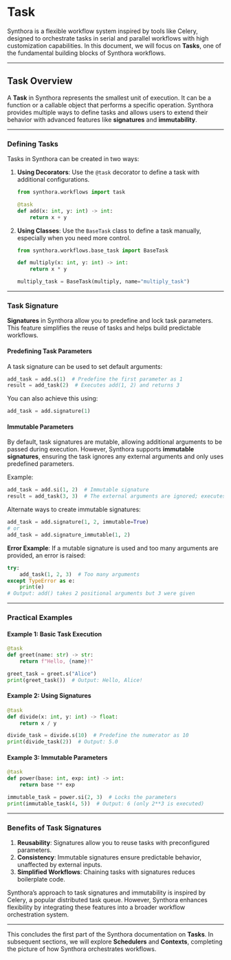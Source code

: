 <!-- LICENSE HEADER MANAGED BY add-license-header

Copyright 2024-2025 Syntropix-AI.org

Licensed under the Apache License, Version 2.0 (the "License");
you may not use this file except in compliance with the License.
You may obtain a copy of the License at

    http://www.apache.org/licenses/LICENSE-2.0

Unless required by applicable law or agreed to in writing, software
distributed under the License is distributed on an "AS IS" BASIS,
WITHOUT WARRANTIES OR CONDITIONS OF ANY KIND, either express or implied.
See the License for the specific language governing permissions and
limitations under the License.
-->

# Task

Synthora is a flexible workflow system inspired by tools like Celery, designed to orchestrate tasks in serial and parallel workflows with high customization capabilities. In this document, we will focus on **Tasks**, one of the fundamental building blocks of Synthora workflows.

---

## Task Overview

A **Task** in Synthora represents the smallest unit of execution. It can be a function or a callable object that performs a specific operation. Synthora provides multiple ways to define tasks and allows users to extend their behavior with advanced features like **signatures** and **immutability**.

---

### Defining Tasks

Tasks in Synthora can be created in two ways:

1. **Using Decorators**:
   Use the `@task` decorator to define a task with additional configurations.
   ```python
   from synthora.workflows import task

   @task
   def add(x: int, y: int) -> int:
       return x + y
   ```

2. **Using Classes**:
   Use the `BaseTask` class to define a task manually, especially when you need more control.
   ```python
   from synthora.workflows.base_task import BaseTask

   def multiply(x: int, y: int) -> int:
       return x * y

   multiply_task = BaseTask(multiply, name="multiply_task")
   ```

---

### Task Signature

**Signatures** in Synthora allow you to predefine and lock task parameters. This feature simplifies the reuse of tasks and helps build predictable workflows.

#### Predefining Task Parameters
A task signature can be used to set default arguments:
```python
add_task = add.s(1)  # Predefine the first parameter as 1
result = add_task(2)  # Executes add(1, 2) and returns 3
```

You can also achieve this using:
```python
add_task = add.signature(1)
```

#### Immutable Parameters
By default, task signatures are mutable, allowing additional arguments to be passed during execution. However, Synthora supports **immutable signatures**, ensuring the task ignores any external arguments and only uses predefined parameters.

Example:
```python
add_task = add.si(1, 2)  # Immutable signature
result = add_task(3, 3)  # The external arguments are ignored; executes add(1, 2) and returns 3
```

Alternate ways to create immutable signatures:
```python
add_task = add.signature(1, 2, immutable=True)
# or
add_task = add.signature_immutable(1, 2)
```

**Error Example**:
If a mutable signature is used and too many arguments are provided, an error is raised:
```python
try:
    add_task(1, 2, 3)  # Too many arguments
except TypeError as e:
    print(e)
# Output: add() takes 2 positional arguments but 3 were given
```

---

### Practical Examples

#### Example 1: Basic Task Execution
```python
@task
def greet(name: str) -> str:
    return f"Hello, {name}!"

greet_task = greet.s("Alice")
print(greet_task())  # Output: Hello, Alice!
```

#### Example 2: Using Signatures
```python
@task
def divide(x: int, y: int) -> float:
    return x / y

divide_task = divide.s(10)  # Predefine the numerator as 10
print(divide_task(2))  # Output: 5.0
```

#### Example 3: Immutable Parameters
```python
@task
def power(base: int, exp: int) -> int:
    return base ** exp

immutable_task = power.si(2, 3)  # Locks the parameters
print(immutable_task(4, 5))  # Output: 6 (only 2**3 is executed)
```

---

### Benefits of Task Signatures

1. **Reusability**: Signatures allow you to reuse tasks with preconfigured parameters.
2. **Consistency**: Immutable signatures ensure predictable behavior, unaffected by external inputs.
3. **Simplified Workflows**: Chaining tasks with signatures reduces boilerplate code.

Synthora’s approach to task signatures and immutability is inspired by Celery, a popular distributed task queue. However, Synthora enhances flexibility by integrating these features into a broader workflow orchestration system.

---

This concludes the first part of the Synthora documentation on **Tasks**. In subsequent sections, we will explore **Schedulers** and **Contexts**, completing the picture of how Synthora orchestrates workflows.
